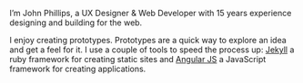 
I’m John Phillips, a UX Designer & Web Developer with 15 years experience designing and building for the web.

I enjoy creating prototypes. Prototypes are a quick way to explore an idea and get a feel for it. I use a couple of tools to speed the process up: [Jekyll][1] a ruby framework for creating static sites and [Angular JS][2] a JavaScript framework for creating applications.

[1]: http://jekyllrb.com
[2]: https://angularjs.org